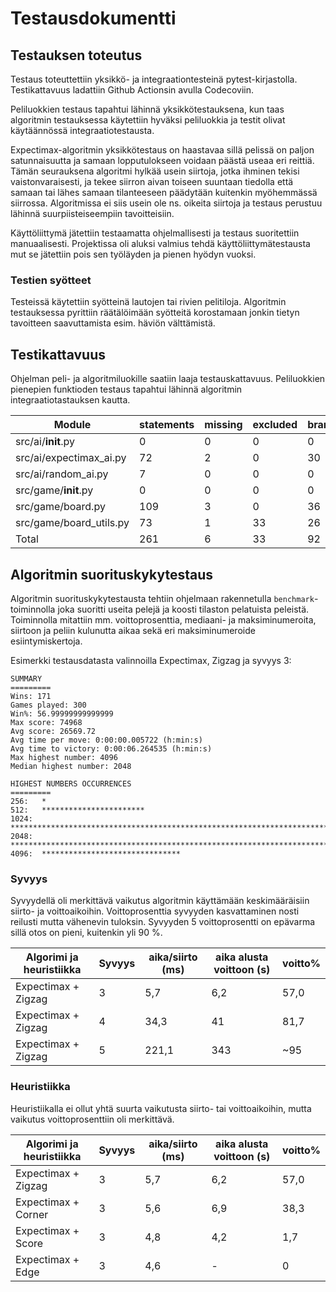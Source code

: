 # Testausdokumentti

## Testauksen toteutus

Testaus toteuttettiin yksikkö- ja integraationtesteinä pytest-kirjastolla. Testikattavuus ladattiin Github Actionsin avulla Codecoviin.

Peliluokkien testaus tapahtui lähinnä yksikkötestauksena, kun taas algoritmin testauksessa käytettiin hyväksi peliluokkia ja testit olivat käytäännössä integraatiotestausta.

Expectimax-algoritmin yksikkötestaus on haastavaa sillä pelissä on paljon satunnaisuutta ja samaan lopputulokseen voidaan päästä useaa eri reittiä. Tämän seurauksena algoritmi hylkää usein siirtoja, jotka ihminen tekisi vaistonvaraisesti, ja tekee siirron aivan toiseen suuntaan tiedolla että samaan tai lähes samaan tilanteeseen päädytään kuitenkin myöhemmässä siirrossa. Algoritmissa ei siis usein ole ns. oikeita siirtoja ja testaus perustuu lähinnä suurpiisteiseempiin tavoitteisiin.

Käyttöliittymä jätettiin testaamatta ohjelmallisesti ja testaus suoritettiin manuaalisesti. Projektissa oli aluksi valmius tehdä käyttöliittymätestausta mut se jätettiin pois sen työläyden ja pienen hyödyn vuoksi.

### Testien syötteet

Testeissä käytettiin syötteinä lautojen tai rivien pelitiloja. Algoritmin testauksessa pyrittiin räätälöimään syötteitä korostamaan jonkin tietyn tavoitteen saavuttamista esim. häviön välttämistä.

## Testikattavuus

Ohjelman peli- ja algoritmiluokille saatiin laaja testauskattavuus. Peliluokkien pienepien funktioden testaus tapahtui lähinnä algoritmin integraatiotastauksen kautta.

|Module|statements|missing|excluded|branches|partial|coverage|
|---|---|---|---|---|---|---|
|src/ai/__init__.py 	    |0 	|0 	|0 	|0 	|0 	|100%|
|src/ai/expectimax_ai.py 	|72 |2 	|0 	|30 |1 	|97%|
|src/ai/random_ai.py 	    |7 	|0 	|0 	|0 	|0 	|100%|
|src/game/__init__.py 	    |0 	|0 	|0 	|0 	|0 	|100%|
|src/game/board.py 	        |109|3 	|0 	|36 |0 	|98%|
|src/game/board_utils.py 	|73 |1 	|33 |26 |1 	|98%|
|Total 	                    |261|6 	|33 |92 |2 	|98%|

## Algoritmin suorituskykytestaus

Algoritmin suorituskykytestausta tehtiin ohjelmaan rakennetulla `benchmark`-toiminnolla joka suoritti useita pelejä ja koosti tilaston pelatuista peleistä. Toiminnolla mitattiin mm. voittoprosenttia, mediaani- ja maksiminumeroita, siirtoon ja peliin kulunutta aikaa sekä eri maksiminumeroide esiintymiskertoja.

Esimerkki testausdatasta valinnoilla Expectimax, Zigzag ja syvyys 3:

```
SUMMARY
=========
Wins: 171
Games played: 300
Win%: 56.99999999999999
Max score: 74968
Avg score: 26569.72
Avg time per move: 0:00:00.005722 (h:min:s)
Avg time to victory: 0:00:06.264535 (h:min:s)
Max highest number: 4096
Median highest number: 2048

HIGHEST NUMBERS OCCURRENCES
=========
256:   *
512:   ***********************
1024:  *********************************************************************************************************
2048:  ********************************************************************************************************************************************
4096:  *******************************
```

### Syvyys

Syvyydellä oli merkittävä vaikutus algoritmin käyttämään keskimääräisiin siirto- ja voittoaikoihin. Voittoprosenttia syvyyden kasvattaminen nosti reilusti mutta vähenevin tuloksin. Syvyyden 5 voittoprosentti on epävarma sillä otos on pieni, kuitenkin yli 90 %.

|Algorimi ja heuristiikka|Syvyys|aika/siirto (ms)|aika alusta voittoon (s)|voitto%|
|---|---|---|---|---|
|Expectimax + Zigzag|3|5,7|6,2|57,0|
|Expectimax + Zigzag|4|34,3|41|81,7|
|Expectimax + Zigzag|5|221,1|343|~95|

### Heuristiikka
Heuristiikalla ei ollut yhtä suurta vaikutusta siirto- tai voittoaikoihin, mutta vaikutus voittoprosenttiin oli merkittävä.

|Algorimi ja heuristiikka|Syvyys|aika/siirto (ms)|aika alusta voittoon (s)|voitto%|
|---|---|---|---|---|
|Expectimax + Zigzag|3|5,7|6,2|57,0|
|Expectimax + Corner|3|5,6|6,9|38,3|
|Expectimax + Score|3|4,8|4,2|1,7|
|Expectimax + Edge|3|4,6|-|0|
